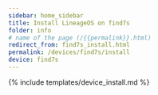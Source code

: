 ```yaml
---
sidebar: home_sidebar
title: Install LineageOS on find7s
folder: info
# name of the page (/{{permalink}}.html)
redirect_from: find7s_install.html
permalink: /devices/find7s/install
device: find7s
---
```

{% include templates/device_install.md %}
